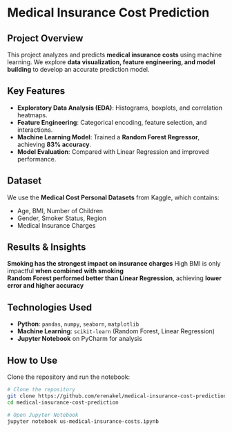 # Medical Insurance Cost Prediction

## Project Overview

This project analyzes and predicts **medical insurance costs** using machine learning. We explore **data visualization, feature engineering, and model building** to develop an accurate prediction model.

## Key Features

- **Exploratory Data Analysis (EDA)**: Histograms, boxplots, and correlation heatmaps.
- **Feature Engineering**: Categorical encoding, feature selection, and interactions.
- **Machine Learning Model**: Trained a **Random Forest Regressor**, achieving **83% accuracy**.
- **Model Evaluation**: Compared with Linear Regression and improved performance.

## Dataset

We use the **Medical Cost Personal Datasets** from Kaggle, which contains:

- Age, BMI, Number of Children
- Gender, Smoker Status, Region
- Medical Insurance Charges

## Results & Insights

**Smoking has the strongest impact on insurance charges** 
High BMI is only impactful **when combined with smoking**\
**Random Forest performed better than Linear Regression**, achieving **lower error and higher accuracy**

## Technologies Used

- **Python**: `pandas`, `numpy`, `seaborn`, `matplotlib`
- **Machine Learning**: `scikit-learn` (Random Forest, Linear Regression)
- **Jupyter Notebook** on PyCharm for analysis

## How to Use

Clone the repository and run the notebook:

```bash
# Clone the repository
git clone https://github.com/erenakel/medical-insurance-cost-prediction.git
cd medical-insurance-cost-prediction

# Open Jupyter Notebook
jupyter notebook us-medical-insurance-costs.ipynb
```
